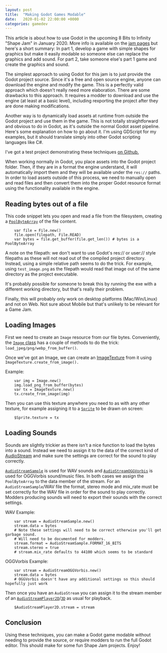 ```yaml
---
layout: post
title:  "Making Godot Games Modable"
date:   2020-01-02 22:00:00 +0000
categories: gamedev
---
```


This article is about how to use Godot in the upcoming 8 Bits to Infinity "Shape Jam" in January 2020. More info is available on the [jam pages](https://itch.io/jam/shape-jam-ii-part-1) but here's a short summary: In part 1, develop a game with simple shapes for graphics but make it easily modable so someone else can replace the graphics and add sound. For part 2, take someone else's part 1 game and create the graphics and sound.

The simplest approach to using Godot for this jam is to just provide the Godot project source. Since it's a free and open source engine, anyone can download the engine and modify the game. This is a perfectly valid approach which doesn't really need more elaboration. There are some drawbacks to this approach. It requires a modder to download and use the engine (at least at a basic level), including rexporting the project after they are done making modifications.

Another way is to dynamically load assets at runtime from outside the Godot project and use them in the game. This is not totally straightforward and obvious to do in Godot, as it's outside the normal Godot asset pipeline. Here's some explanation on how to go about it. I'm using GDScript for my examples, but it should translate simply into other Godot scripting languages like C#.

I've got a test project demonstrating these techniques [on Github.](https://github.com/m-r-hunt/godot_modding_test_project)

When working normally in Godot, you place assets into the Godot project folder. Then, if they are in a format the engine understand, it will automatically import them and they will be available under the `res://` paths. In order to load assets outside of this process, we need to manually open and read files and then convert them into the proper Godot resource format using the functionality available in the engine.

## Reading bytes out of a file

This code snippet lets you open and read a file from the filesystem, creating a [`PoolByteArray`](https://docs.godotengine.org/en/3.1/classes/class_poolbytearray.html) of the file content.

```gdscript
    var file = File.new()
    file.open(filepath, File.READ)
    var bytes = file.get_buffer(file.get_len()) # bytes is a PoolByteArray
```

A note on the filepath: we don't want to use Godot's res:// or user:// style filepaths as these will not read out of the compiled project directory. Instead, using a simple relative path seems to do the trick. For example, using `test_image.png` as the filepath would read that image out of the same directory as the project executable.

It's probably possible for someone to break this by running the exe with a different working directory, but that's really their problem.

Finally, this will probably only work on desktop platforms (Mac/Win/Linux) and not on Web. Not sure about Mobile but that's unlikely to be relevant for a Game Jam.

## Loading Images

First we need to create an `Image` resource from our file bytes. Conveniently, the [`Image` class](https://docs.godotengine.org/en/3.1/classes/class_image.html) has a couple of methods to do the trick: `load_jpeg/png/webp_from_buffer()`.

Once we've got an Image, we can create an [ImageTexture](https://docs.godotengine.org/en/3.1/classes/class_imagetexture.html) from it using `ImageTexture.create_from_image().`

Example:

```gdscript
    var img = Image.new()
    img.load_png_from_buffer(bytes)
    var tx = ImageTexture.new()
    tx.create_from_image(img)
```

Then you can use this texture anywhere you need to as with any other texture, for example assigning it to a [`Sprite`](https://docs.godotengine.org/en/3.1/classes/class_sprite.html) to be drawn on screen:

```gdscript
    $Sprite.texture = tx
```

## Loading Sounds

Sounds are slightly trickier as there isn't a nice function to load the bytes into a sound. Instead we need to assign it to the data of the correct kind of [AudioStream](https://docs.godotengine.org/en/3.1/classes/class_audiostream.html) and make sure the settings are correct for the sound to play correctly.

[`AudioStreamSample`](https://docs.godotengine.org/en/3.1/classes/class_audiostreamsample.html) is used for WAV sounds and [`AudioStreamOGGVorbis`](https://docs.godotengine.org/en/3.1/classes/class_audiostreamoggvorbis.html) is used for OGGVorbis sound/music files. In both cases we assign the `PoolByteArray` to the data member of the stream. For an `AudioStreamSample`/WAV file the format, stereo mode and mix_rate must be set correctly for the WAV file in order for the sound to play correctly. Modders producing sounds will need to export their sounds with the correct settings.

WAV Example:

```gdscript
    var stream = AudioStreamSample.new()
    stream.data = bytes
    # Note these settings will need to be correct otherwise you'll get garbage sound.
    # Will need to be documented for modders.
    stream.format = AudioStreamSample.FORMAT_16_BITS
    stream.stereo = true
    # stream.mix_rate defaults to 44100 which seems to be standard
```

OGGVorbis Example:

```gdscript
    var stream = AudioStreamOGGVorbis.new()
    stream.data = bytes
    # OGGVorbis doesn't have any additional settings so this should hopefully just work
```

Then once you have an `AudioStream` you can assign it to the stream member of an [`AudioStreamPlayer2D`](https://docs.godotengine.org/en/3.1/classes/class_audiostreamplayer2d.html)/[`3D`](https://docs.godotengine.org/en/3.1/classes/class_audiostreamplayer3d.html) as usual for playback.

```gdscript
    $AudioStreamPlayer2D.stream = stream
```

## Conclusion

Using these techniques, you can make a Godot game modable without needing to provide the source, or require modders to run the full Godot editor. This should make for some fun Shape Jam projects. Enjoy!
